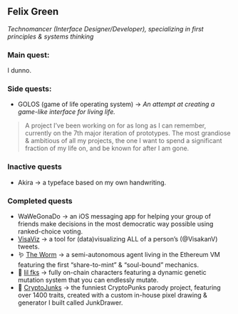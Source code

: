## Felix Green
_Technomancer (Interface Designer/Developer), specializing in first principles & systems thinking_

### Main quest:

I dunno.

### Side quests:

- GOLOS (game of life operating system) → _An attempt at creating a game-like interface for living life._
> A project I’ve been working on for as long as I can remember, currently on the 7th major iteration of prototypes. The most grandiose & ambitious of all my projects, the one I want to spend a significant fraction of my life on, and be known for after I am gone.

### Inactive quests

- Akira → a typeface based on my own handwriting. 

### Completed quests

- WaWeGonaDo → an iOS messaging app for helping your group of friends make decisions in the most democratic way possible using ranked-choice voting.
- [VisaViz](https://github.com/felixakiragreen/visaviz) → a tool for (data)visualizing ALL of a person’s (@VisakanV) tweets.
- 🪱 [The Worm](https://theworm.wtf) → a semi-autonomous agent living in the Ethereum VM featuring the first “share-to-mint” & “soul-bound” mechanics.
- 🖕 [lil fks](https://lilfks.wtf) → fully on-chain characters featuring a dynamic genetic mutation system that you can endlessly mutate.
- 🍆 [CryptoJunks](https://cryptojunks.wtf) → the funniest CryptoPunks parody project, featuring over 1400 traits, created with a custom in-house pixel drawing & generator I built called JunkDrawer.
